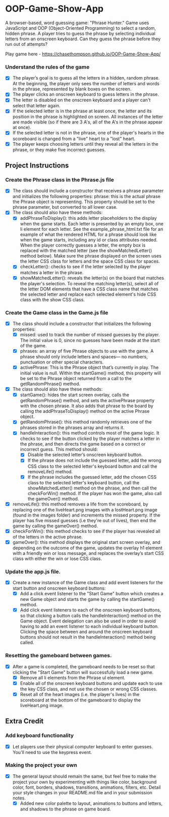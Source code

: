 # OOP-Game-Show-App
A browser-based, word guessing game: "Phrase Hunter." Game uses JavaScript and OOP (Object-Oriented Programming) to select a random, hidden phrase. A player tries to guess the phrase by selecting individual letters from an onscreen keyboard. Can they guess the phrase before they run out of attempts?

Play game here - https://chasethompson.github.io/OOP-Game-Show-App/
### Understand the rules of the game
- [x] The player’s goal is to guess all the letters in a hidden, random phrase. At the beginning, the player only sees the number of letters and words in the phrase, represented by blank boxes on the screen.
- [x] The player clicks an onscreen keyboard to guess letters in the phrase.
- [x] The letter is disabled on the onscreen keyboard and a player can't select that letter again.
- [x] If the selected letter is in the phrase at least once, the letter and its position in the phrase is highlighted on screen. All instances of the letter are made visible (so if there are 3 A's, all of the A's in the phrase appear at once).
- [x] If the selected letter is not in the phrase, one of the player's hearts in the scoreboard is changed from a "live" heart to a "lost" heart.
- [x] The player keeps choosing letters until they reveal all the letters in the phrase, or they make five incorrect guesses.
## Project Instructions
### Create the Phrase class in the Phrase.js file
- [x] The class should include a constructor that receives a phrase parameter and initializes the following properties:
phrase: this is the actual phrase the Phrase object is representing. This property should be set to the phrase parameter, but converted to all lower case.
- [x] The class should also have these methods:
    - [x] addPhraseToDisplay(): this adds letter placeholders to the display when the game starts. Each letter is presented by an empty box, one li element for each letter. See the example_phrase_html.txt file for an example of what the rendered HTML for a phrase should look like when the game starts, including any id or class attributes needed. When the player correctly guesses a letter, the empty box is replaced with the matched letter (see the showMatchedLetter() method below). Make sure the phrase displayed on the screen uses the letter CSS class for letters and the space CSS class for spaces.
    - [x] checkLetter(): checks to see if the letter selected by the player matches a letter in the phrase.
    - [x] showMatchedLetter(): reveals the letter(s) on the board that matches the player's selection. To reveal the matching letter(s), select all of the letter DOM elements that have a CSS class name that matches the selected letter and replace each selected element's hide CSS class with the show CSS class.
### Create the Game class in the Game.js file
- [x] The class should include a constructor that initializes the following properties:
  - [x] missed: used to track the number of missed guesses by the player. The initial value is 0, since no guesses have been made at the start of the game.
  - [x] phrases: an array of five Phrase objects to use with the game. A phrase should only include letters and spaces— no numbers, punctuation or other special characters.
  - [x] activePhrase: This is the Phrase object that’s currently in play. The initial value is null. Within the startGame() method, this property will be set to the Phrase object returned from a call to the getRandomPhrase() method.
- [x] The class should also have these methods:
  - [x] startGame(): hides the start screen overlay, calls the getRandomPhrase() method, and sets the activePhrase property with the chosen phrase. It also adds that phrase to the board by calling the addPhraseToDisplay() method on the active Phrase object.
  - [x] getRandomPhrase(): this method randomly retrieves one of the phrases stored in the phrases array and returns it.
  - [x] handleInteraction(): this method controls most of the game logic. It checks to see if the button clicked by the player matches a letter in the phrase, and then directs the game based on a correct or incorrect guess. This method should:
    - [x] Disable the selected letter’s onscreen keyboard button.
    - [x] If the phrase does not include the guessed letter, add the wrong CSS class to the selected letter's keyboard button and call the removeLife() method.
    - [x] If the phrase includes the guessed letter, add the chosen CSS class to the selected letter's keyboard button, call the showMatchedLetter() method on the phrase, and then call the checkForWin() method. If the player has won the game, also call the gameOver() method.
- [x] removeLife(): this method removes a life from the scoreboard, by replacing one of the liveHeart.png images with a lostHeart.png image (found in the images folder) and increments the missed property. If the player has five missed guesses (i.e they're out of lives), then end the game by calling the gameOver() method.
- [x] checkForWin(): this method checks to see if the player has revealed all of the letters in the active phrase.
- [x] gameOver(): this method displays the original start screen overlay, and depending on the outcome of the game, updates the overlay h1 element with a friendly win or loss message, and replaces the overlay’s start CSS class with either the win or lose CSS class.
### Update the app.js file.
- [x] Create a new instance of the Game class and add event listeners for the start button and onscreen keyboard buttons:
  - [x] Add a click event listener to the "Start Game" button which creates a new Game object and starts the game by calling the startGame() method.
  - [x] Add click event listeners to each of the onscreen keyboard buttons, so that clicking a button calls the handleInteraction() method on the Game object. Event delegation can also be used in order to avoid having to add an event listener to each individual keyboard button. Clicking the space between and around the onscreen keyboard buttons should not result in the handleInteraction() method being called.
### Resetting the gameboard between games.
- [x] After a game is completed, the gameboard needs to be reset so that clicking the "Start Game" button will successfully load a new game.
  - [x] Remove all li elements from the Phrase ul element.
  - [x] Enable all of the onscreen keyboard buttons and update each to use the key CSS class, and not use the chosen or wrong CSS classes.
  - [x] Reset all of the heart images (i.e. the player's lives) in the scoreboard at the bottom of the gameboard to display the liveHeart.png image.

## Extra Credit
### Add keyboard functionality
- [x] Let players use their physical computer keyboard to enter guesses. You'll need to use the keypress event.
### Making the project your own
- [x] The general layout should remain the same, but feel free to make the project your own by experimenting with things like color, background color, font, borders, shadows, transitions, animations, filters, etc.
Detail your style changes in your README.md file and in your submission notes.
    - [x]  Added new color palette to layout, animations to buttons and letters, and shadows to the phrase on game board.
